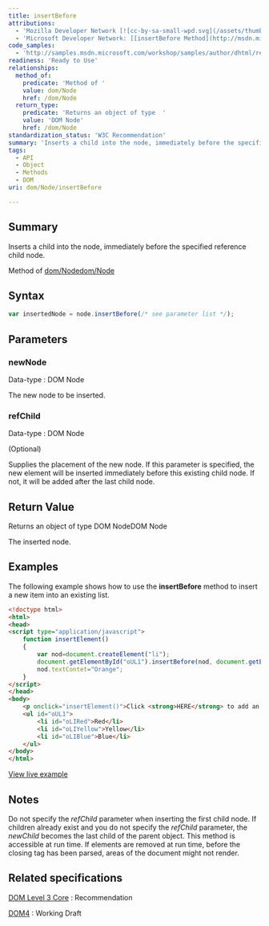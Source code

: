 ```yaml
---
title: insertBefore
attributions:
  - 'Mozilla Developer Network [![cc-by-sa-small-wpd.svg](/assets/thumb/8/8c/cc-by-sa-small-wpd.svg/120px-cc-by-sa-small-wpd.svg.png)](http://creativecommons.org/licenses/by-sa/3.0/us/): [[Node.insertBefore](https://developer.mozilla.org/en-US/docs/Web/API/Node.insertBefore) Article]'
  - 'Microsoft Developer Network: [[insertBefore Method](http://msdn.microsoft.com/en-us/library/ie/ms536454(v=vs.85).aspx) Article]'
code_samples:
  - 'http://samples.msdn.microsoft.com/workshop/samples/author/dhtml/refs/insertBefore.htm'
readiness: 'Ready to Use'
relationships:
  method_of:
    predicate: 'Method of '
    value: dom/Node
    href: /dom/Node
  return_type:
    predicate: 'Returns an object of type  '
    value: 'DOM Node'
    href: /dom/Node
standardization_status: 'W3C Recommendation'
summary: 'Inserts a child into the node, immediately before the specified reference child node.'
tags:
  - API
  - Object
  - Methods
  - DOM
uri: dom/Node/insertBefore

---
```

## <span>Summary</span>

Inserts a child into the node, immediately before the specified reference child node.

Method of [dom/Node](/dom/Node)[dom/Node](/dom/Node)

## <span>Syntax</span>

``` js
var insertedNode = node.insertBefore(/* see parameter list */);
```

## <span>Parameters</span>

### <span>newNode</span>

 Data-type
:   DOM Node

 The new node to be inserted.

### <span>refChild</span>

 Data-type
:   DOM Node

(Optional)

Supplies the placement of the new node. If this parameter is specified, the new element will be inserted immediately before this existing child node. If not, it will be added after the last child node.

## <span>Return Value</span>

Returns an object of type DOM NodeDOM Node

The inserted node.

## <span>Examples</span>

The following example shows how to use the **insertBefore** method to insert a new item into an existing list.

``` html
<!doctype html>
<html>
<head>
<script type="application/javascript">
    function insertElement()
    {
        var nod=document.createElement("li");
        document.getElementById("oUL1").insertBefore(nod, document.getElementById("oLIYellow"));
        nod.textContet="Orange";
    }
</script>
</head>
<body>
    <p onclick="insertElement()">Click <strong>HERE</strong> to add an item to the following list.</p>
    <ul id="oUL1">
        <li id="oLIRed">Red</li>
        <li id="oLIYellow">Yellow</li>
        <li id="oLIBlue">Blue</li>
    </ul>
</body>
</html>
```

[View live example](http://samples.msdn.microsoft.com/workshop/samples/author/dhtml/refs/insertBefore.htm)

## <span>Notes</span>

Do not specify the *refChild* parameter when inserting the first child node. If children already exist and you do not specify the *refChild* parameter, the *newChild* becomes the last child of the parent object. This method is accessible at run time. If elements are removed at run time, before the closing tag has been parsed, areas of the document might not render.

## <span>Related specifications</span>

[DOM Level 3 Core](http://www.w3.org/TR/DOM-Level-3-Core/core.html#ID-952280727)
:   Recommendation

[DOM4](http://www.w3.org/TR/dom/#dom-node-insertbefore)
:   Working Draft
